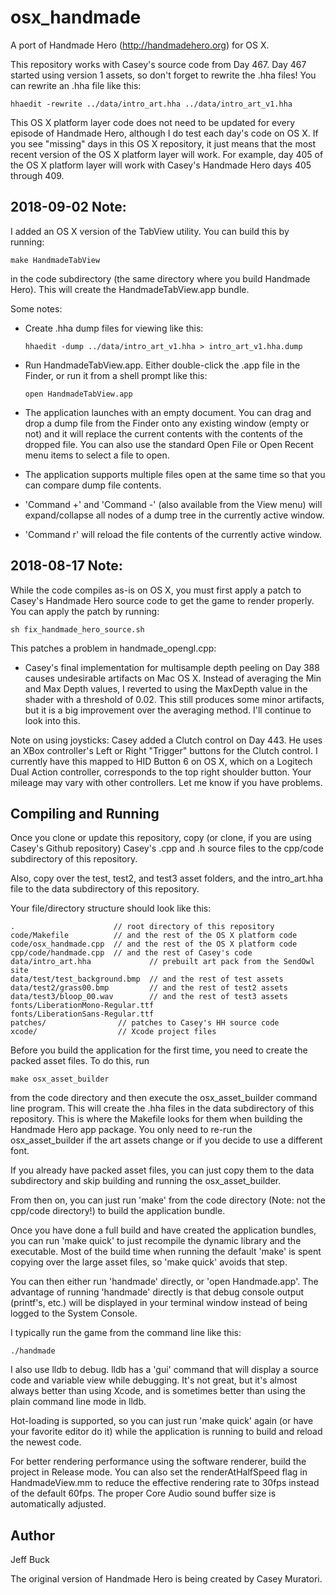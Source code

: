 osx_handmade
============

A port of Handmade Hero (http://handmadehero.org) for OS X.

This repository works with Casey's source code from Day 467.
Day 467 started using version 1 assets, so don't forget to
rewrite the .hha files! You can rewrite an .hha file like this:

    hhaedit -rewrite ../data/intro_art.hha ../data/intro_art_v1.hha

This OS X platform layer code does not need to be updated for
every episode of Handmade Hero, although I do test each day's code
on OS X. If you see "missing" days in this OS X repository, it just
means that the most recent version of the OS X platform layer will
work. For example, day 405 of the OS X platform layer
will work with Casey's Handmade Hero days 405 through 409.


2018-09-02 Note:
----------------
I added an OS X version of the TabView utility. You can build this
by running:

    make HandmadeTabView

in the code subdirectory (the same directory where you build Handmade Hero).
This will create the HandmadeTabView.app bundle.

Some notes:

- Create .hha dump files for viewing like this:

      hhaedit -dump ../data/intro_art_v1.hha > intro_art_v1.hha.dump

- Run HandmadeTabView.app. Either double-click the .app file in the Finder,
  or run it from a shell prompt like this:

      open HandmadeTabView.app

- The application launches with an empty document. You can drag and drop
a dump file from the Finder onto any existing window (empty or not) and it
will replace the current contents with the contents of the dropped file.
You can also use the standard Open File or Open Recent menu items to
select a file to open.

- The application supports multiple files open at the same time so that
you can compare dump file contents.

- 'Command +' and 'Command -' (also available from the View menu) will
expand/collapse all nodes of a dump tree in the currently active window.

- 'Command r' will reload the file contents of the currently active window.


2018-08-17 Note:
----------------

While the code compiles as-is on OS X, you must first apply a patch to
Casey's Handmade Hero source code to get the game to render properly. You can
apply the patch by running:

    sh fix_handmade_hero_source.sh

This patches a problem in handmade_opengl.cpp:

- Casey's final implementation for multisample depth peeling on Day 388
causes undesirable artifacts on Mac OS X. Instead of averaging the Min and Max
Depth values, I reverted to using the MaxDepth value in the shader with a
threshold of 0.02. This still produces some minor artifacts, but it is a big
improvement over the averaging method. I'll continue to look into this.


Note on using joysticks: Casey added a Clutch control on Day 443. He
uses an XBox controller's Left or Right "Trigger" buttons for the Clutch
control. I currently have this mapped to HID Button 6 on OS X, which on a
Logitech Dual Action controller, corresponds to the top right shoulder
button. Your mileage may vary with other controllers. Let me know if you
have problems.


Compiling and Running
---------------------

Once you clone or update this repository, copy (or clone, if you are
using Casey's Github repository) Casey's .cpp
and .h source files to the cpp/code subdirectory of this repository.

Also, copy over the test, test2, and test3 asset folders, and the
intro_art.hha file to the data subdirectory of this repository.

Your file/directory structure should look like this:

    .                      // root directory of this repository
	code/Makefile          // and the rest of the OS X platform code
	code/osx_handmade.cpp  // and the rest of the OS X platform code
	cpp/code/handmade.cpp  // and the rest of Casey's code
	data/intro_art.hha             // prebuilt art pack from the SendOwl site
	data/test/test_background.bmp  // and the rest of test assets
	data/test2/grass00.bmp         // and the rest of test2 assets
	data/test3/bloop_00.wav        // and the rest of test3 assets
	fonts/LiberationMono-Regular.ttf
	fonts/LiberationSans-Regular.ttf
	patches/                // patches to Casey's HH source code
	xcode/                  // Xcode project files


Before you build the application for the first time, you need to
create the packed asset files. To do this, run

    make osx_asset_builder

from the code directory and then execute the osx_asset_builder
command line program. This will create the .hha files in the
data subdirectory of this repository. This is where the Makefile
looks for them when building the Handmade Hero app package. You only
need to re-run the osx_asset_builder if the art assets change or if
you decide to use a different font.

If you already have packed asset files, you can just copy them to the data
subdirectory and skip building and running the osx_asset_builder.

From then on, you can just run 'make' from the code
directory (Note: not the cpp/code directory!) to build the application bundle.

Once you have done a full build and have created the application
bundles, you can run 'make quick' to just recompile the dynamic library and
the executable. Most of the build time when running the default 'make'
is spent copying over the large asset files, so 'make quick' avoids that step.

You can then either run 'handmade' directly, or 'open Handmade.app'.
The advantage of running 'handmade' directly is that debug console output
(printf's, etc.) will be displayed in your terminal window instead
of being logged to the System Console.

I typically run the game from the command line like this:

	./handmade

I also use lldb to debug. lldb has a 'gui' command that will
display a source code and variable view while debugging. It's not great,
but it's almost always better than using Xcode, and is sometimes better than
using the plain command line mode in lldb.

Hot-loading is supported, so you can just run 'make quick' again (or have your
favorite editor do it) while the application is running to build and
reload the newest code.

For better rendering performance using the software renderer, build
the project in Release mode. You can also set the renderAtHalfSpeed
flag in HandmadeView.mm to reduce the effective rendering rate to 30fps
instead of the default 60fps. The proper Core Audio sound buffer size
is automatically adjusted.


Author
------
Jeff Buck

The original version of Handmade Hero is being created by Casey Muratori.

